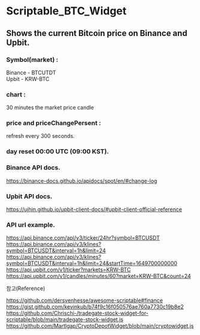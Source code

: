 # Scriptable_BTC_Widget

## Shows the current Bitcoin price on Binance and Upbit.  

### Symbol(market) :  

Binance - BTCUTDT  
Upbit - KRW-BTC  

### chart :  
30 minutes the market price candle  
### price and priceChangePersent :  
refresh every 300 seconds. 

### day reset 00:00 UTC (09:00 KST). 

### Binance API docs. 
https://binance-docs.github.io/apidocs/spot/en/#change-log   

### Upbit API docs. 
https://ujhin.github.io/upbit-client-docs/#upbit-client-official-reference  

### API url example. 
https://api.binance.com/api/v3/ticker/24hr?symbol=BTCUSDT  
https://api.binance.com/api/v3/klines?symbol=BTCUSDT&interval=1h&limit=24  
https://api.binance.com/api/v3/klines?symbol=BTCUSDT&interval=1h&limit=24&startTime=1649700000000  
https://api.upbit.com/v1/ticker?markets=KRW-BTC  
https://api.upbit.com/v1/candles/minutes/60?market=KRW-BTC&count=24  
  
참고(Reference)

https://github.com/dersvenhesse/awesome-scriptable#finance  
https://gist.github.com/kevinkub/b74f9c16f050576ae760a7730c19b8e2  
https://github.com/Chrischi-/tradegate-stock-widget-for-scriptable/blob/main/tradegate-stock-widget.js  
https://github.com/Martlgap/CryptoDepotWidget/blob/main/cryptowidget.js

